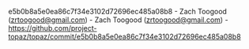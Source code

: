 e5b0b8a5e0ea86c7f34e3102d72696ec485a08b8 - Zach Toogood (zrtoogood@gmail.com) - Zach Toogood (zrtoogood@gmail.com) - https://github.com/project-topaz/topaz/commit/e5b0b8a5e0ea86c7f34e3102d72696ec485a08b8
